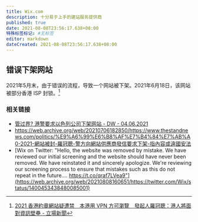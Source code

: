 ```yaml
---
title: Wix.com
description: 十分易于上手的建站服务提供商
published: true
date: 2021-08-08T23:56:17.638+08:00
特殊标签标记: #无标签
editor: markdown
dateCreated: 2021-08-08T23:56:17.638+08:00
---
```


## 错误下架网站

2021年5月末，由于错误的流程，导致一个网站被下架。2021年6月18日，该网站被部分香港 ISP 封锁。[^hk_gfw21618]

[^hk_gfw21618]: [2021 香港約章網站疑遭禁　本港用 VPN 方可瀏覽　發起人羅冠聰：港人將面對資訊壁壘 - 立場新聞](https://web.archive.org/web/20210704131727/https://www.thestandnews.com/politics/2021-香港約章網站疑遭禁-用-vpn-方可瀏覽-發起人羅冠聰-港人將面對資訊壁壘)

### 相关链接

+ [管过界? 港警要求以色列公司下架网站 - DW - 04.06.2021](https://web.archive.org/web/20210808155728/https://www.dw.com/zh/管过界-港警要求以色列公司下架网站/a-57775066)
+ <https://web.archive.org/web/20210706182850/https://www.thestandnews.com/politics/%E9%A6%99%E6%B8%AF%E7%B4%84%E7%AB%A0-2021-網站被封-羅冠聰-警方向網站供應商發信要求下架-指內容或違國安法>
+ [Wix on Twitter: "Hello, the website was removed by mistake. We have reviewed our initial screening and the website should have never been removed. We have reinstated it and sincerely apologize. We're reviewing our screening process to ensure that mistakes such as this do not repeat in the future.… https://t.co/qraf7LVea9"](https://web.archive.org/web/20210808160651/https://twitter.com/Wix/status/1400453438480085001)
